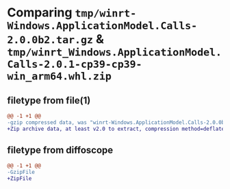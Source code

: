 # Comparing `tmp/winrt-Windows.ApplicationModel.Calls-2.0.0b2.tar.gz` & `tmp/winrt_Windows.ApplicationModel.Calls-2.0.1-cp39-cp39-win_arm64.whl.zip`

## filetype from file(1)

```diff
@@ -1 +1 @@
-gzip compressed data, was "winrt-Windows.ApplicationModel.Calls-2.0.0b2.tar", last modified: Sat Dec  2 18:19:32 2023, max compression
+Zip archive data, at least v2.0 to extract, compression method=deflate
```

## filetype from diffoscope

```diff
@@ -1 +1 @@
-GzipFile
+ZipFile
```

